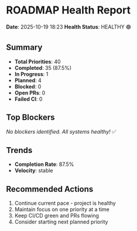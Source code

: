 # ROADMAP Health Report

**Date**: 2025-10-19 18:23
**Health Status**: HEALTHY 🟢

## Summary

- **Total Priorities**: 40
- **Completed**: 35 (87.5%)
- **In Progress**: 1
- **Planned**: 4
- **Blocked**: 0
- **Open PRs**: 0
- **Failed CI**: 0

## Top Blockers

_No blockers identified. All systems healthy!_ ✅

## Trends

- **Completion Rate**: 87.5%
- **Velocity**: stable

## Recommended Actions

1. Continue current pace - project is healthy
2. Maintain focus on one priority at a time
3. Keep CI/CD green and PRs flowing
4. Consider starting next planned priority
